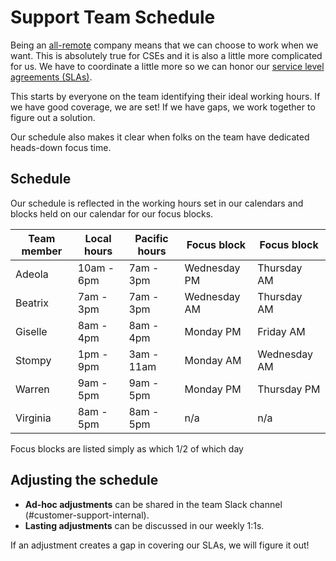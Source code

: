 # Support Team Schedule

Being an [all-remote](https://about.sourcegraph.com/handbook/company/remote) company means that we can choose to work when we want. This is absolutely true for CSEs and it is also a little more complicated for us. We have to coordinate a little more so we can honor our [service level agreements (SLAs)](../support/index.md#our-service-level-agreements-slas).

This starts by everyone on the team identifying their ideal working hours. If we have good coverage, we are set! If we have gaps, we work together to figure out a solution.

Our schedule also makes it clear when folks on the team have dedicated heads-down focus time.

## Schedule
Our schedule is reflected in the working hours set in our calendars and blocks held on our calendar for our focus blocks.

|Team member|Local hours|Pacific hours|Focus block|Focus block
|---|---|---|---|---|
|Adeola|10am - 6pm|7am - 3pm|Wednesday PM|Thursday AM|
|Beatrix|7am - 3pm|7am - 3pm|Wednesday AM|Thursday AM|
|Giselle|8am - 4pm|8am - 4pm|Monday PM|Friday AM|
|Stompy|1pm - 9pm|3am - 11am|Monday AM|Wednesday AM|
|Warren|9am - 5pm|9am - 5pm|Monday PM|Thursday PM|
|Virginia|8am - 5pm|8am - 5pm|n/a|n/a|

Focus blocks are listed simply as which 1/2 of which day

## Adjusting the schedule
* **Ad-hoc adjustments** can be shared in the team Slack channel (#customer-support-internal).
* **Lasting adjustments** can be discussed in our weekly 1:1s.

If an adjustment creates a gap in covering our SLAs, we will figure it out!



